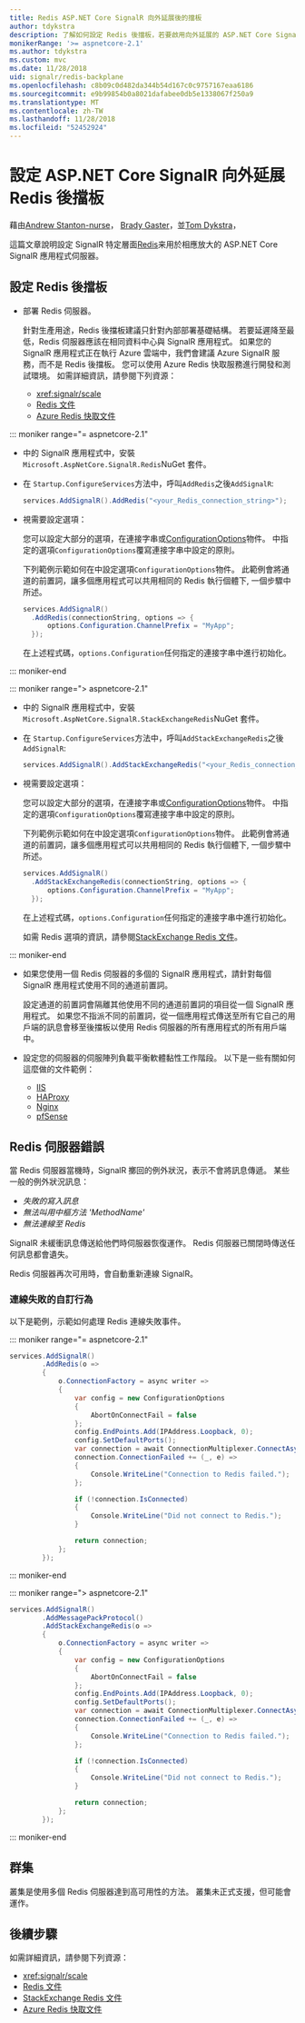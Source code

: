 ```yaml
---
title: Redis ASP.NET Core SignalR 向外延展後的擋板
author: tdykstra
description: 了解如何設定 Redis 後擋板，若要啟用向外延展的 ASP.NET Core SignalR 應用程式。
monikerRange: '>= aspnetcore-2.1'
ms.author: tdykstra
ms.custom: mvc
ms.date: 11/28/2018
uid: signalr/redis-backplane
ms.openlocfilehash: c8b09c0d482da344b54d167c0c9757167eaa6186
ms.sourcegitcommit: e9b99854b0a8021dafabee0db5e1338067f250a9
ms.translationtype: MT
ms.contentlocale: zh-TW
ms.lasthandoff: 11/28/2018
ms.locfileid: "52452924"
---
```

# <a name="set-up-a-redis-backplane-for-aspnet-core-signalr-scale-out"></a>設定 ASP.NET Core SignalR 向外延展 Redis 後擋板

藉由[Andrew Stanton-nurse](https://twitter.com/anurse)， [Brady Gaster](https://twitter.com/bradygaster)，並[Tom Dykstra](https://github.com/tdykstra)，

這篇文章說明設定 SignalR 特定層面[Redis](https://redis.io/)来用於相應放大的 ASP.NET Core SignalR 應用程式伺服器。

## <a name="set-up-a-redis-backplane"></a>設定 Redis 後擋板

* 部署 Redis 伺服器。

  針對生產用途，Redis 後擋板建議只針對內部部署基礎結構。 若要延遲降至最低，Redis 伺服器應該在相同資料中心與 SignalR 應用程式。 如果您的 SignalR 應用程式正在執行 Azure 雲端中，我們會建議 Azure SignalR 服務，而不是 Redis 後擋板。 您可以使用 Azure Redis 快取服務進行開發和測試環境。 如需詳細資訊，請參閱下列資源：

  * <xref:signalr/scale>
  * [Redis 文件](https://redis.io/)
  * [Azure Redis 快取文件](https://docs.microsoft.com/en-us/azure/redis-cache/)

::: moniker range="= aspnetcore-2.1"

* 中的 SignalR 應用程式中，安裝`Microsoft.AspNetCore.SignalR.Redis`NuGet 套件。

* 在 `Startup.ConfigureServices`方法中，呼叫`AddRedis`之後`AddSignalR`:

  ```csharp
  services.AddSignalR().AddRedis("<your_Redis_connection_string>");
  ```

* 視需要設定選項：
 
  您可以設定大部分的選項，在連接字串或[ConfigurationOptions](https://stackexchange.github.io/StackExchange.Redis/Configuration#configuration-options)物件。 中指定的選項`ConfigurationOptions`覆寫連接字串中設定的原則。

  下列範例示範如何在中設定選項`ConfigurationOptions`物件。 此範例會將通道的前置詞，讓多個應用程式可以共用相同的 Redis 執行個體下, 一個步驟中所述。

  ```csharp
  services.AddSignalR()
    .AddRedis(connectionString, options => {
        options.Configuration.ChannelPrefix = "MyApp";
    });
  ```

  在上述程式碼，`options.Configuration`任何指定的連接字串中進行初始化。

::: moniker-end

::: moniker range="> aspnetcore-2.1"

* 中的 SignalR 應用程式中，安裝`Microsoft.AspNetCore.SignalR.StackExchangeRedis`NuGet 套件。

* 在 `Startup.ConfigureServices`方法中，呼叫`AddStackExchangeRedis`之後`AddSignalR`:

  ```csharp
  services.AddSignalR().AddStackExchangeRedis("<your_Redis_connection_string>");
  ```

* 視需要設定選項：
 
  您可以設定大部分的選項，在連接字串或[ConfigurationOptions](https://stackexchange.github.io/StackExchange.Redis/Configuration#configuration-options)物件。 中指定的選項`ConfigurationOptions`覆寫連接字串中設定的原則。

  下列範例示範如何在中設定選項`ConfigurationOptions`物件。 此範例會將通道的前置詞，讓多個應用程式可以共用相同的 Redis 執行個體下, 一個步驟中所述。

  ```csharp
  services.AddSignalR()
    .AddStackExchangeRedis(connectionString, options => {
        options.Configuration.ChannelPrefix = "MyApp";
    });
  ```

  在上述程式碼，`options.Configuration`任何指定的連接字串中進行初始化。

  如需 Redis 選項的資訊，請參閱[StackExchange Redis 文件](https://stackexchange.github.io/StackExchange.Redis/Configuration.html)。

::: moniker-end

* 如果您使用一個 Redis 伺服器的多個的 SignalR 應用程式，請針對每個 SignalR 應用程式使用不同的通道前置詞。

  設定通道的前置詞會隔離其他使用不同的通道前置詞的項目從一個 SignalR 應用程式。 如果您不指派不同的前置詞，從一個應用程式傳送至所有它自己的用戶端的訊息會移至後擋板以使用 Redis 伺服器的所有應用程式的所有用戶端中。

* 設定您的伺服器的伺服陣列負載平衡軟體黏性工作階段。 以下是一些有關如何這麼做的文件範例：

  * [IIS](/iis/extensions/configuring-application-request-routing-arr/http-load-balancing-using-application-request-routing)
  * [HAProxy](https://www.haproxy.com/blog/load-balancing-affinity-persistence-sticky-sessions-what-you-need-to-know/)
  * [Nginx](https://docs.nginx.com/nginx/admin-guide/load-balancer/http-load-balancer/#sticky)
  * [pfSense](https://www.netgate.com/docs/pfsense/loadbalancing/inbound-load-balancing.html#sticky-connections)

## <a name="redis-server-errors"></a>Redis 伺服器錯誤

當 Redis 伺服器當機時，SignalR 擲回的例外狀況，表示不會將訊息傳遞。 某些一般的例外狀況訊息：

* *失敗的寫入訊息*
* *無法叫用中樞方法 'MethodName'*
* *無法連線至 Redis*

SignalR 未緩衝訊息傳送給他們時伺服器恢復運作。 Redis 伺服器已關閉時傳送任何訊息都會遺失。

Redis 伺服器再次可用時，會自動重新連線 SignalR。

### <a name="custom-behavior-for-connection-failures"></a>連線失敗的自訂行為

以下是範例，示範如何處理 Redis 連線失敗事件。

::: moniker range="= aspnetcore-2.1"

```csharp
services.AddSignalR()
        .AddRedis(o =>
        {
            o.ConnectionFactory = async writer =>
            {
                var config = new ConfigurationOptions
                {
                    AbortOnConnectFail = false
                };
                config.EndPoints.Add(IPAddress.Loopback, 0);
                config.SetDefaultPorts();
                var connection = await ConnectionMultiplexer.ConnectAsync(config, writer);
                connection.ConnectionFailed += (_, e) =>
                {
                    Console.WriteLine("Connection to Redis failed.");
                };

                if (!connection.IsConnected)
                {
                    Console.WriteLine("Did not connect to Redis.");
                }

                return connection;
            };
        });
```

::: moniker-end

::: moniker range="> aspnetcore-2.1"

```csharp
services.AddSignalR()
        .AddMessagePackProtocol()
        .AddStackExchangeRedis(o =>
        {
            o.ConnectionFactory = async writer =>
            {
                var config = new ConfigurationOptions
                {
                    AbortOnConnectFail = false
                };
                config.EndPoints.Add(IPAddress.Loopback, 0);
                config.SetDefaultPorts();
                var connection = await ConnectionMultiplexer.ConnectAsync(config, writer);
                connection.ConnectionFailed += (_, e) =>
                {
                    Console.WriteLine("Connection to Redis failed.");
                };

                if (!connection.IsConnected)
                {
                    Console.WriteLine("Did not connect to Redis.");
                }

                return connection;
            };
        });
```

::: moniker-end

## <a name="clustering"></a>群集

叢集是使用多個 Redis 伺服器達到高可用性的方法。 叢集未正式支援，但可能會運作。

## <a name="next-steps"></a>後續步驟

如需詳細資訊，請參閱下列資源：

* <xref:signalr/scale>
* [Redis 文件](https://redis.io/documentation)
* [StackExchange Redis 文件](https://stackexchange.github.io/StackExchange.Redis/)
* [Azure Redis 快取文件](https://docs.microsoft.com/en-us/azure/redis-cache/)
